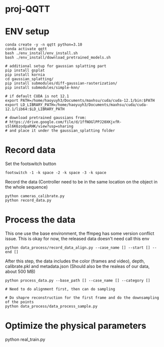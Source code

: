 # proj-QQTT

# ENV setup
```
conda create -y -n qqtt python=3.10
conda activate qqtt
bash ./env_install/env_install.sh
bash ./env_install/download_pretrained_models.sh

# additional setup for gaussian splatting part
pip install gsplat
pip install kornia
cd gaussian_splatting/
pip install submodules/diff-gaussian-rasterization/
pip install submodules/simple-knn/

# if default CUDA is not 12.1
export PATH=/home/haoyuyh3/Documents/maxhsu/cuda/cuda-12.1/bin:$PATH
export LD_LIBRARY_PATH=/home/haoyuyh3/Documents/maxhsu/cuda/cuda-12.1/lib64:$LD_LIBRARY_PATH

# download pretrained gaussians from:
# https://drive.google.com/file/d/1ffNOGlPPJ20XKjxfR-sSl6K6zodpaRHK/view?usp=sharing
# and place it under the gaussian_splatting folder
```

# Record data
Set the footswitch button
```
footswitch -1 -k space -2 -k space -3 -k space
```

Record the data (Controller need to be in the same location on the object in the whole sequence)
```
python cameras_calibrate.py
python record_data.py
```

# Process the data
This one use the base environment, the ffmpeg has some version conflict issue. This is okay for now, the released data doesn't need call this env
```
python data_process/record_data_align.py --case_name [] --start [] --end []
```
After this step, the data includes the color (frames and video), depth, calibrate.pkl and metadata.json (Should also be the realeas of our data, about 500 MB)

```
python process_data.py --base_path [] --case_name [] --category []

# Need to do alignment first, then can do sampling

# Do shapre reconstruction for the first frame and do the downsampling of the points
python data_process/data_process_sample.py
```

# Optimize the physical parameters
python real_train.py